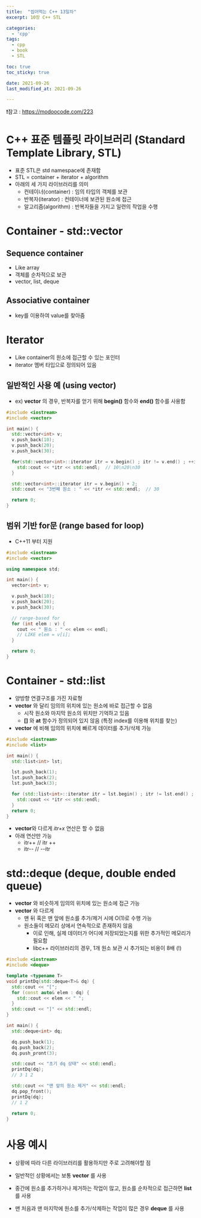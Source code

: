 ```yaml
---
title:  "씹어먹는 C++ 13일차"
excerpt: 10장 C++ STL

categories:
  - 'cpp'
tags:
  - cpp
  - book
  - STL

toc: true
toc_sticky: true

date: 2021-09-26
last_modified_at: 2021-09-26

---
```


❗참고 : <https://modoocode.com/223>

# C++ 표준 템플릿 라이브러리 (Standard Template Library, STL)

* 표준 STL은 std namespace에 존재함
* STL = container + iterator + algorithm
* 아래의 세 가지 라이브러리를 의미
  + 컨테이너(container) : 임의 타입의 객체를 보관
  + 반복자(iterator) : 컨테이너에 보관된 원소에 접근
  + 알고리즘(algorithm) : 반복자들을 가지고 일련의 작업을 수행

# Container - std::vector

## Sequence container

* Like array
* 객체를 순차적으로 보관
* vector, list, deque

## Associative container

* key를 이용하여 value를 찾아줌

# Iterator

* Like container의 원소에 접근할 수 있는 포인터
* iterator 멤버 타입으로 정의되어 있음

## 일반적인 사용 예 (using vector)

* ex) **vector** 의 경우, 반복자를 얻기 위해 **begin()** 함수와 **end()** 함수를 사용함

```cpp
#include <iostream>
#include <vector>

int main() {
  std::vector<int> v;
  v.push_back(10);
  v.push_back(20);
  v.push_back(30);

  for(std::vector<int>::iterator itr = v.begin() ; itr != v.end() ; ++itr) {
    std::cout << *itr << std::endl;  // 10\n20\n30
  }

  std::vector<int>::iterator itr = v.begin() + 2;
  std::cout << "3번째 원소 : " << *itr << std::endl;  // 30

  return 0;
}
```

## 범위 기반 for문 (range based for loop)

* C++11 부터 지원

```cpp
#include <iostream>
#include <vector>

using namespace std;

int main() {
  vector<int> v;

  v.push_back(10);
  v.push_back(20);
  v.push_back(30);

  // range-based for
  for (int elem : v) {
    cout << " 원소 : " << elem << endl;
    // LIKE elem = v[i];
  }

  return 0;
}
```

# Container - std::list

* 양방향 연결구조를 가진 자료형
* **vector** 와 달리 임의의 위치에 있는 원소에 바로 접근할 수 없음
  + 시작 원소와 마지막 원소의 위치만 기억하고 있음
  + **[]** 와 **at** 함수가 정의되어 있지 않음 (특정 index를 이용해 위치를 찾는)
* **vector** 에 비해 임의의 위치에 빠르게 데이터를 추가/삭제 가능

```cpp
#include <iostream>
#include <list>

int main() {
  std::list<int> lst;

  lst.push_back(1);
  lst.push_back(2);
  lst.push_back(3);

  for (std::list<int>::iterator itr = lst.begin() ; itr != lst.end() ; ++itr) {
    std::cout << *itr << std::endl;
  }
  return 0;
}
```

* **vector**와 다르게 _itr+x_ 연산은 할 수 없음
* 아래 연산만 가능
  + itr++  // itr ++
  + itr--  // --itr

# std::deque (deque, double ended queue)

* **vector** 와 비슷하게 임의의 위치에 있는 원소에 접근 가능
* **vector** 와 다르게
  + 맨 뒤 혹은 맨 앞에 원소를 추가/제거 시에 O(1)로 수행 가능
  + 원소들이 메모리 상에서 연속적으로 존재하지 않음
    - 이로 인해, 실제 데이터가 어디에 저장되었는지를 위한 추가적인 메모리가 필요함
    - libc++ 라이브러리의 경우, 1개 원소 보관 시 추가되는 비용이 8배 (!)

```cpp
#include <iostream>
#include <deque>

template <typename T>
void printDq(std::deque<T>& dq) {
  std::cout << "[";
  for (const auto& elem : dq) {
    std::cout << elem << " ";
  }
  std::cout << "]" << std::endl;
}

int main() {
  std::deque<int> dq;

  dq.push_back(1);
  dq.push_back(2);
  dq.push_pront(3);

  std::cout << "초기 dq 상태" << std::endl;
  printDq(dq);
  // 3 1 2

  std::cout << "맨 앞의 원소 제거" << std::endl;
  dq.pop_front();
  printDq(dq);
  // 1 2
  
  return 0;
}
```

# 사용 예시

* 상황에 따라 다른 라이브러리를 활용하지만 주로 고려해야할 점

* 일반적인 상황에서는 보통 **vector** 를 사용
* 중간에 원소를 추가하거나 제거하는 작업이 많고, 원소를 순차적으로 접근하면 **list** 를 사용
* 맨 처음과 맨 마지막에 원소를 추가/삭제하는 작업이 많은 경우 **deque** 를 사용

